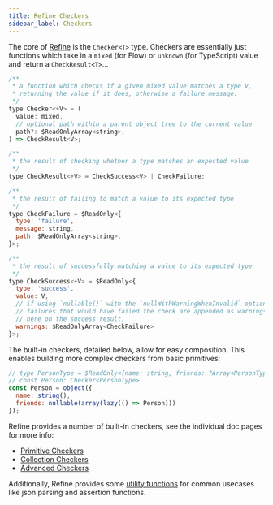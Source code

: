 ```yaml
---
title: Refine Checkers
sidebar_label: Checkers
---
```


The core of [Refine](/docs/refine/Introduction) is the `Checker<T>` type. Checkers are essentially just functions which take in a `mixed` (for Flow) or `unknown` (for TypeScript) value and return  a `CheckResult<T>`...

```jsx
/**
 * a function which checks if a given mixed value matches a type V,
 * returning the value if it does, otherwise a failure message.
 */
type Checker<+V> = (
  value: mixed,
  // optional path within a parent object tree to the current value
  path?: $ReadOnlyArray<string>,
) => CheckResult<V>;

/**
 * the result of checking whether a type matches an expected value
 */
type CheckResult<+V> = CheckSuccess<V> | CheckFailure;

/**
 * the result of failing to match a value to its expected type
 */
type CheckFailure = $ReadOnly<{
  type: 'failure',
  message: string,
  path: $ReadOnlyArray<string>,
}>;

/**
 * the result of successfully matching a value to its expected type
 */
type CheckSuccess<+V> = $ReadOnly<{
  type: 'success',
  value: V,
  // if using `nullable()` with the `nullWithWarningWhenInvalid` option,
  // failures that would have failed the check are appended as warnings
  // here on the success result.
  warnings: $ReadOnlyArray<CheckFailure>
}>;
```

The built-in checkers, detailed below, allow for easy composition. This enables building more complex checkers from basic primitives:

```jsx
// type PersonType = $ReadOnly<{name: string, friends: ?Array<PersonType>}>
// const Person: Checker<PersonType>
const Person = object({
  name: string(),
  friends: nullable(array(lazy(() => Person)))
});
```

Refine provides a number of built-in checkers, see the individual doc pages for more info:
- [Primitive Checkers](/docs/refine/api/primitive_checkers)
- [Collection Checkers](/docs/refine/api/collection_checkers)
- [Advanced Checkers](/docs/refine/api/advanced_checkers)

Additionally, Refine provides some [utility functions](/docs/refine/api/utilities) for common usecases like json parsing and assertion functions.
